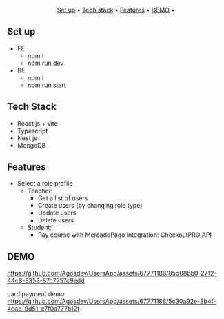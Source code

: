 <p align="center">
  <a href="#key-features">Set up</a> •
  <a href="#key-features">Tech stack</a> •
  <a href="#how-to-use">Features</a> •
  <a href="#how-to-use">DEMO</a> •
</p>

## Set up

* FE
  - npm i
  - npm run dev
* BE
  - npm i
  - npm run start

## Tech Stack

* React js + vite
* Typescript
* Nest js
* MongoDB

## Features

* Select a role profile
  - Teacher:
    - Get a list of users
    - Create users (by changing role type)
    - Update users
    - Delete users
  - Student:
    - Pay course with MercadoPago integration: CheckoutPRO API


## DEMO

https://github.com/Agosdev/UsersApp/assets/67771188/85d08bb0-2712-44c8-8353-87c7757c9edd

card payment demo
https://github.com/Agosdev/UsersApp/assets/67771188/5c30a92e-3b4f-4ead-9d51-e7f0a777b12f



  
